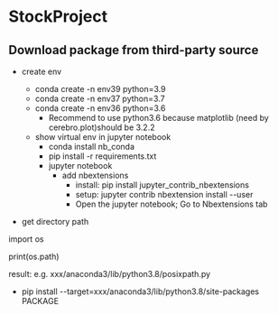 # StockProject
## Download package from third-party source
- create env
  - conda create -n env39 python=3.9
  - conda create -n env37 python=3.7
  - conda create -n env36 python=3.6
    - Recommend to use python3.6 because matplotlib (need by cerebro.plot)should be 3.2.2
  - show virtual env in jupyter notebook
    - conda install nb_conda
    - pip install -r requirements.txt
    - jupyter notebook
      - add nbextensions
        - install: pip install jupyter_contrib_nbextensions
        - setup: jupyter contrib nbextension install --user
        - Open the jupyter notebook; Go to Nbextensions tab


- get directory path

import os

print(os.path)

result: e.g. xxx/anaconda3/lib/python3.8/posixpath.py

- pip install --target=xxx/anaconda3/lib/python3.8/site-packages PACKAGE
